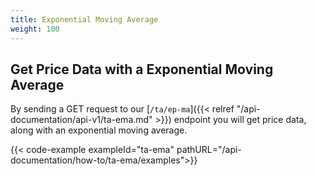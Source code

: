 ```yaml
---
title: Exponential Moving Average
weight: 100
---
```


## Get Price Data with a Exponential Moving Average
By sending a GET request to our [`/ta/ep-ma`]({{< relref "/api-documentation/api-v1/ta-ema.md" >}}) endpoint you
will get price data, along with an exponential moving average.

{{< code-example exampleId="ta-ema" pathURL="/api-documentation/how-to/ta-ema/examples">}}

